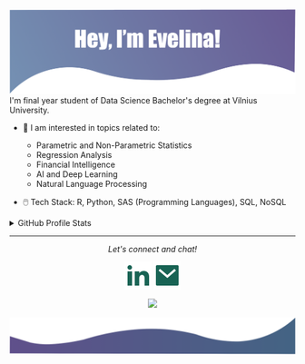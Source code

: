 <img src=images/readme.png>
I'm final year student of Data Science Bachelor's degree at Vilnius University. 

- 📝 I am interested in topics related to:
  - Parametric and Non-Parametric Statistics
  - Regression Analysis
  - Financial Intelligence
  - AI and Deep Learning
  - Natural Language Processing

- 🖱️ Tech Stack: R, Python, SAS (Programming Languages), SQL, NoSQL

<details>
  <summary>GitHub Profile Stats</summary>
  <br>
  
  ![My github stats](https://github-readme-stats.vercel.app/api?username=evelinavait&show_icons=true&theme=nord)
  <br><br>
</details>

<hr>
<p align="center">
  <i>Let's connect and chat! </i>

  <p align="center">
    <a href="https://lt.linkedin.com/in/evelina-vaitkevičiūtė" alt="Linkedin"><img src="images/linkedin-fill.svg"></a>
    <a href="mailto:e.vaitkeviciute1@gmail.com" alt="Contact me"><img src="images/mail-fill.svg"></a>
  </p>

<p align="center" height="300px">
  <a href="https://github.com/evelinavait">
    <img src="https://komarev.com/ghpvc/?username=evelinavait&color=685A94" />
  </a>
</p>

<img src=images/readme_bottom.png>
